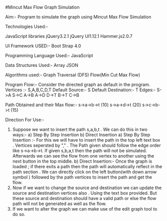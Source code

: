 #Mincut Max Flow Graph Simulation

Aim:- Program to simulate the graph using Mincut Max Flow Simulation

Technologies Used:- 

JavaScript libraries
jQuery3.2.1
jQuery UI1.12.1
Hammer.js2.0.7

UI Framework USED:- 
Boot Strap 4.0

Programming Language Used:- 
JavaScript

Data Structures Used:-
Array
JSON

Algorithms used:-
Graph Traversal (DFS)
Flow(Min Cut Max Flow)

Program Flow:- 
Consider the directed graph as default in the program.
Vertices :- S,A,B,C,D,T
Default Source:- S
Default Destination:- T
Edges:- 
  S->A
  S->C
  A->B
  A->D
  D->T
  B->T
  C->B

Path Obtained and their Max flow:- 
  s->a->b->t (10)
  s->a->d->t (20)
  s->c->b->t (15)
 
Direction For Use:- 
  1. Suppose we want to insert the path s,a,b,t . We can do this in two ways:-
    a) Step By Step Insertion
    b) Direct Insertion
    a) Step By Step Insertion :-
        For this we will have to insert the path in the top left text box . Vertices sepersted by "," . The Path given should follow the edge order like 
        s->a->b->t. If given s,b,a,t then the path will not be simulated.
        Afterwards we can see the flow from one vertex to another using the next button in the top middle.
    b)  Direct Insertion:-
        Once  the graph is loaded ; if there exits a path then the path will automatically reflect in the path section . 
        We can directly click on the left button(with down arrow symbol ) followed by the path vertices to insert the path and get the flow.
  2. Now if we want to change the source and destination we can update the source and destination vertices also . Using the text box provided.
      But these source and destination should have a valid path or else the flow path will not be generated as well as the flow.
  3. If we want to alter the graph we can make use of the edit graph tool to do so.
        
  

